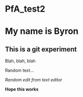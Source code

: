 # PfA_test2

# My name is Byron
## This is a git experiment

Blah, blah, blah

Random text...

*Random edit from text editor*

**Hope this works**
